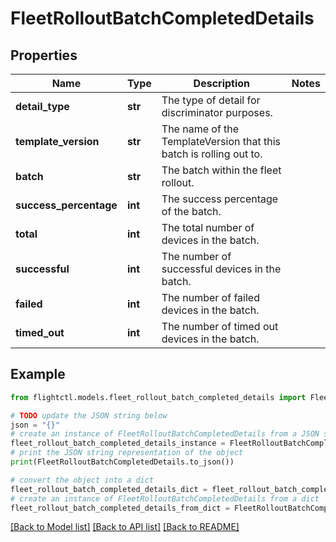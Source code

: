 # FleetRolloutBatchCompletedDetails


## Properties

Name | Type | Description | Notes
------------ | ------------- | ------------- | -------------
**detail_type** | **str** | The type of detail for discriminator purposes. | 
**template_version** | **str** | The name of the TemplateVersion that this batch is rolling out to. | 
**batch** | **str** | The batch within the fleet rollout. | 
**success_percentage** | **int** | The success percentage of the batch. | 
**total** | **int** | The total number of devices in the batch. | 
**successful** | **int** | The number of successful devices in the batch. | 
**failed** | **int** | The number of failed devices in the batch. | 
**timed_out** | **int** | The number of timed out devices in the batch. | 

## Example

```python
from flightctl.models.fleet_rollout_batch_completed_details import FleetRolloutBatchCompletedDetails

# TODO update the JSON string below
json = "{}"
# create an instance of FleetRolloutBatchCompletedDetails from a JSON string
fleet_rollout_batch_completed_details_instance = FleetRolloutBatchCompletedDetails.from_json(json)
# print the JSON string representation of the object
print(FleetRolloutBatchCompletedDetails.to_json())

# convert the object into a dict
fleet_rollout_batch_completed_details_dict = fleet_rollout_batch_completed_details_instance.to_dict()
# create an instance of FleetRolloutBatchCompletedDetails from a dict
fleet_rollout_batch_completed_details_from_dict = FleetRolloutBatchCompletedDetails.from_dict(fleet_rollout_batch_completed_details_dict)
```
[[Back to Model list]](../README.md#documentation-for-models) [[Back to API list]](../README.md#documentation-for-api-endpoints) [[Back to README]](../README.md)


